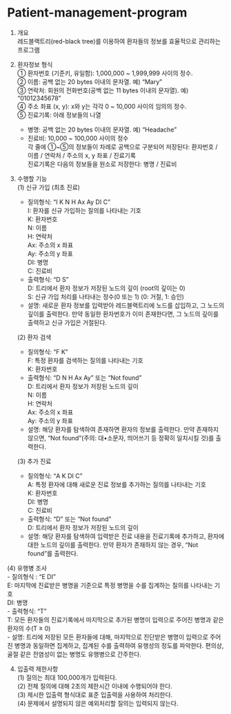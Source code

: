 # Patient-management-program

1. 개요   
레드블랙트리(red-black tree)를 이용하여 환자들의 정보를 효율적으로 관리하는 프로그램

2. 환자정보 형식   
  ① 환자번호 (기준키, 유일함): 1,000,000 ~ 1,999,999 사이의 정수.  
  ② 이름: 공백 없는 20 bytes 이내의 문자열. 예) “Mary”   
  ③ 연락처: 회원의 전화번호(공백 없는 11 bytes 이내의 문자열). 예) “01012345678”   
  ④ 주소 좌표 (x, y): x와 y는 각각 0 ~ 10,000 사이의 임의의 정수.   
  ⑤ 진료기록: 아래 정보들의 나열    
   - 병명: 공백 없는 20 bytes 이내의 문자열. 예) “Headache”    
   - 진료비: 10,000 ~ 100,000 사이의 정수   
  각 줄에 ①~⑤의 정보들이 차례로 공백으로 구분되어 저장된다: 환자번호 / 이름 / 연락처 / 주소의 x, y 좌표 / 진료기록   
  진료기록은 다음의 정보들을 원소로 저장한다: 병명 / 진료비   
      
3. 수행할 기능   
  (1) 신규 가입 (최초 진료)   
    - 질의형식: “I K N H Ax Ay DI C”    
        I: 환자를 신규 가입하는 질의를 나타내는 기호    
        K: 환자번호   
        N: 이름   
        H: 연락처    
        Ax: 주소의 x 좌표    
        Ay: 주소의 y 좌표    
        DI: 병명    
        C: 진료비    
    - 출력형식: “D S”   
        D: 트리에서 환자 정보가 저장된 노드의 깊이 (root의 깊이는 0)   
        S: 신규 가입 처리를 나타내는 정수(0 또는 1) (0: 거절, 1: 승인)   
    - 설명: 새로운 환자 정보를 입력받아 레드블랙트리에 노드를 삽입하고, 그 노드의 깊이를 출력한다. 만약 동일한 환자번호가 이미 존재한다면, 그 노드의 깊이를 출력하고 신규 가입은 거절된다.    
 
   (2) 환자 검색   
      - 질의형식: “F K”   
            F: 특정 환자를 검색하는 질의를 나타내는 기호    
            K: 환자번호   
      - 출력형식: “D N H Ax Ay” 또는 “Not found”    
          D: 트리에서 환자 정보가 저장된 노드의 깊이   
          N: 이름   
          H: 연락처    
          Ax: 주소의 x 좌표    
          Ay: 주소의 y 좌표    
      - 설명: 해당 환자를 탐색하여 존재하면 환자의 정보를 출력한다. 만약 존재하지 않으면, “Not found”(주의: 대•소문자, 띄어쓰기 등 정확히 일치시킬 것)를 출력한다.    
 
   (3) 추가 진료   
      - 질의형식: “A K DI C”      
        A: 특정 환자에 대해 새로운 진료 정보를 추가하는 질의를 나타내는 기호    
        K: 환자번호   
        DI: 병명    
        C: 진료비    
      - 출력형식: “D” 또는 “Not found”    
        D: 트리에서 환자 정보가 저장된 노드의 깊이   
      - 설명: 해당 환자를 탐색하여 입력받은 진료 내용을 진료기록에 추가하고, 환자에 대한 노드의 깊이를 출력한다. 만약 환자가 존재하지 않는 경우, “Not found”를 출력한다.    

  (4) 유행병 조사    
      - 질의형식 : “E DI”   
        E: 마지막에 진료받은 병명을 기준으로 특정 병명을 수를 집계하는 질의를 나타내는 기호    
        DI: 병명    
      - 출력형식: “T”   
        T: 모든 환자들의 진료기록에서 마지막으로 추가된 병명이 입력으로 주어진 병명과 같은 환자의 수(T ≥ 0)    
      - 설명: 트리에 저장된 모든 환자들에 대해, 마지막으로 진단받은 병명이 입력으로 주어진 병명과 동일하면 집계하고, 집계된 수를 출력하여 유행성의 정도를 파악한다. 편의상, 골절 같은 전염성이 없는 병명도 유행병으로 간주한다.    

4. 입출력 제한사항   
  (1) 질의는 최대 100,000개가 입력된다.    
  (2) 전체 질의에 대해 2초의 제한시간 이내에 수행되어야 한다.    
  (3) 제시한 입출력 형식대로 표준 입출력을 사용하여 처리한다.   
  (4) 문제에서 설명되지 않은 예외처리할 질의는 입력되지 않는다.    
